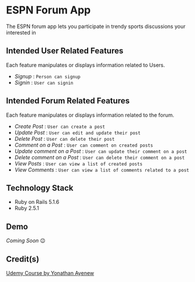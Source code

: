# ESPN Forum App

The ESPN forum app lets you participate in trendy sports discussions your interested in

## Intended User Related Features

Each feature manipulates or displays information related to Users.

* _Signup_ : `Person can signup`
* _Signin_ : `User can signin`

## Intended Forum Related Features

Each feature manipulates or displays information related to the forum.

* _Create Post_ : `User can create a post`
* _Update Post_ : `User can edit and update their post`
* _Delete Post_ : `User can delete their post`
* _Comment on a Post_ : `User can comment on created posts`
* _Update comment on a Post_ : `User can update their comment on a post`
* _Delete comment on a Post_ : `User can delete their comment on a post`
* _View Posts_ : `User can view a list of created posts`
* _View Comments_ : `User can view a list of comments related to a post`

## Technology Stack

* Ruby on Rails 5.1.6
* Ruby 2.5.1

## Demo

_Coming Soon_ 😉

## Credit(s)

[Udemy Course by Yonathan Ayenew](https://www.udemy.com/8-beautiful-ruby-on-rails-apps-in-30-days/)
